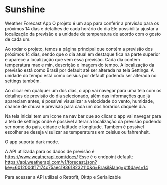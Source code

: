 # Sunshine
Weather Forecast App
O projeto é um app para conferir a previsão para os próximos 14 dias e detalhes de cada horário do dia
Ele possibilita ajustar a localização da previsão e a unidade de temperatura de acordo com o gosto de cada um.

Ao rodar o projeto, temos a página principal que contém a previsão dos próximos 14 dias, sendo que o dia atual em destaque fica na parte superior e aparece a localização que vem essa previsão.
Cada dia contém temperatura max e min, descrição e imagem do tempo.
A localização da previsão está como Brasil por default até ser alterada na tela Settings.
A unidade do tempo está como celsius por default podendo ser alterada no settings também.

Ao clicar em qualquer um dos dias, o app vai navegar para uma tela com os detalhes de previsão do dia selecionado, além das informações que já apareciam antes, é possível visualizar a velocidade do vento, humidade, chance de chuva e previsão para cada um dos horários daquele dia.

Na tela inicial tem um icone na nav bar que ao clicar o app vai navegar para a tela de settings onde é possível alterar a localização da previsão podendo ser nome do país, cidade e latitude e longitude.
Também é possível escolher se deseja visulizar as temperaturas em celsius ou fahrenheit.

O app suporta dark mode.

A API utilizada para os dados de previsão é https://www.weatherapi.com/docs/
Esse é o endpoint default: https://api.weatherapi.com/v1/forecast.json?key=601200df17174c75aec193618232110&q=Brasil&lang=pt&days=14

Para acessar a API utilizei o Retrofit, Okttp e Serializable
